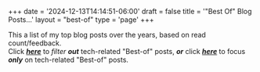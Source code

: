 +++
date = '2024-12-13T14:14:51-06:00'
draft = false
title = '&quot;Best Of&quot; Blog Posts...'
layout = "best-of"
type = 'page'
+++

This a list of my top blog posts over the years, based on read count/feedback.  <br /> 
Click [***here***](https://julianwest.me/Blog/best-of-no-tech/) to *filter* ***out*** tech-related "Best-of" posts, ***or*** click [***here***](https://julianwest.me/Blog/best-of-tech/) to focus ***only*** on tech-related "Best-of" posts.